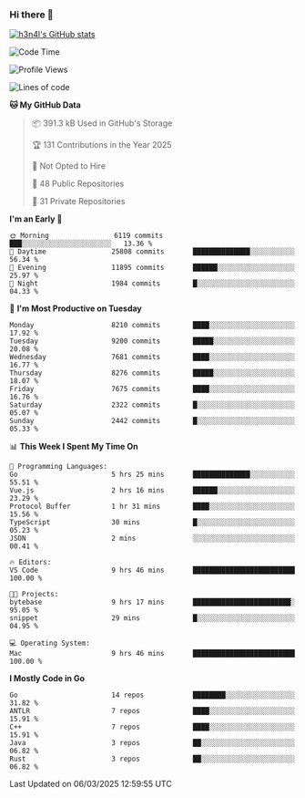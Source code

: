 ### Hi there 👋

[![h3n4l's GitHub stats](https://github-readme-stats.vercel.app/api?username=h3n4l&count_private=true&show_icons=true&theme=radical)](https://github.com/h3n4l/github-readme-stats)

<!--START_SECTION:waka-->
![Code Time](http://img.shields.io/badge/Code%20Time-2%2C086%20hrs%205%20mins-blue)

![Profile Views](http://img.shields.io/badge/Profile%20Views-0-blue)

![Lines of code](https://img.shields.io/badge/From%20Hello%20World%20I%27ve%20Written-17.6%20million%20lines%20of%20code-blue)

**🐱 My GitHub Data** 

> 📦 391.3 kB Used in GitHub's Storage 
 > 
> 🏆 131 Contributions in the Year 2025
 > 
> 🚫 Not Opted to Hire
 > 
> 📜 48 Public Repositories 
 > 
> 🔑 31 Private Repositories 
 > 
**I'm an Early 🐤** 

```text
🌞 Morning                6119 commits        ███░░░░░░░░░░░░░░░░░░░░░░   13.36 % 
🌆 Daytime                25808 commits       ██████████████░░░░░░░░░░░   56.34 % 
🌃 Evening                11895 commits       ██████░░░░░░░░░░░░░░░░░░░   25.97 % 
🌙 Night                  1984 commits        █░░░░░░░░░░░░░░░░░░░░░░░░   04.33 % 
```
📅 **I'm Most Productive on Tuesday** 

```text
Monday                   8210 commits        ████░░░░░░░░░░░░░░░░░░░░░   17.92 % 
Tuesday                  9200 commits        █████░░░░░░░░░░░░░░░░░░░░   20.08 % 
Wednesday                7681 commits        ████░░░░░░░░░░░░░░░░░░░░░   16.77 % 
Thursday                 8276 commits        █████░░░░░░░░░░░░░░░░░░░░   18.07 % 
Friday                   7675 commits        ████░░░░░░░░░░░░░░░░░░░░░   16.76 % 
Saturday                 2322 commits        █░░░░░░░░░░░░░░░░░░░░░░░░   05.07 % 
Sunday                   2442 commits        █░░░░░░░░░░░░░░░░░░░░░░░░   05.33 % 
```


📊 **This Week I Spent My Time On** 

```text
💬 Programming Languages: 
Go                       5 hrs 25 mins       ██████████████░░░░░░░░░░░   55.51 % 
Vue.js                   2 hrs 16 mins       ██████░░░░░░░░░░░░░░░░░░░   23.29 % 
Protocol Buffer          1 hr 31 mins        ████░░░░░░░░░░░░░░░░░░░░░   15.56 % 
TypeScript               30 mins             █░░░░░░░░░░░░░░░░░░░░░░░░   05.23 % 
JSON                     2 mins              ░░░░░░░░░░░░░░░░░░░░░░░░░   00.41 % 

🔥 Editors: 
VS Code                  9 hrs 46 mins       █████████████████████████   100.00 % 

🐱‍💻 Projects: 
bytebase                 9 hrs 17 mins       ████████████████████████░   95.05 % 
snippet                  29 mins             █░░░░░░░░░░░░░░░░░░░░░░░░   04.95 % 

💻 Operating System: 
Mac                      9 hrs 46 mins       █████████████████████████   100.00 % 
```

**I Mostly Code in Go** 

```text
Go                       14 repos            ████████░░░░░░░░░░░░░░░░░   31.82 % 
ANTLR                    7 repos             ████░░░░░░░░░░░░░░░░░░░░░   15.91 % 
C++                      7 repos             ████░░░░░░░░░░░░░░░░░░░░░   15.91 % 
Java                     3 repos             ██░░░░░░░░░░░░░░░░░░░░░░░   06.82 % 
Rust                     3 repos             ██░░░░░░░░░░░░░░░░░░░░░░░   06.82 % 
```




 Last Updated on 06/03/2025 12:59:55 UTC
<!--END_SECTION:waka-->

